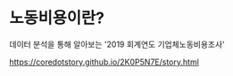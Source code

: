 노동비용이란?
=====

데이터 분석을 통해 알아보는 '2019 회계연도 기업체노동비용조사'


<a href='https://coredotstory.github.io/2K0P5N7E/story.html'>https://coredotstory.github.io/2K0P5N7E/story.html</a>